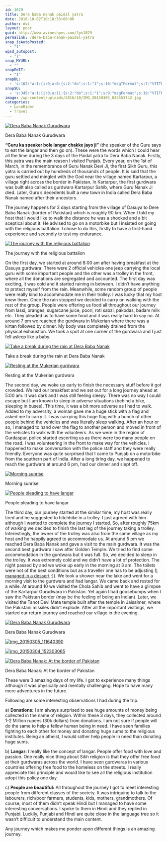 ```yaml
---
id: 1029
title: Dera baba nanak paidal yatra
date: 2016-10-02T10:18:53+00:00
author: Avi
layout: post
guid: http://www.avineshpvs.com/?p=1029
permalink: /dera-baba-nanak-paidal-yatra
snap_isAutoPosted:
  - "1"
wpsd_autopost:
  - "1"
snap_MYURL:
  - ""
snapEdIT:
  - "1"
snapDL:
  - 's:162:"a:1:{i:0;a:6:{s:2:"do";s:1:"1";s:10:"msgTFormat";s:7:"%TITLE%";s:9:"msgFormat";s:9:"%EXCERPT%";s:9:"isAutoURL";s:1:"A";s:8:"urlToUse";s:0:"";s:4:"doDL";s:1:"1";}}";'
snapSU:
  - 's:345:"a:1:{i:0;a:11:{s:2:"do";s:1:"1";s:9:"msgFormat";s:19:"%TITLE% - %EXCERPT%";s:5:"suCat";s:11:"StumbleUpon";s:4:"nsfw";s:1:"0";s:9:"isAutoURL";s:1:"A";s:8:"urlToUse";s:0:"";s:4:"doSU";s:1:"1";s:8:"isPosted";s:1:"1";s:4:"pgID";s:6:"2PxdpM";s:7:"postURL";s:45:"http://www.stumbleupon.com/su/2PxdpM/comments";s:5:"pDate";s:19:"2016-10-02 10:19:08";}}";'
image: /wp-content/uploads/2016/10/IMG_20150305_035553742.jpg
categories:
  - LoneRider
  - Travel
---
```

<div id="attachment_1040" style="width: 610px" class="wp-caption aligncenter">
  <a href="https://i2.wp.com/www.avineshpvs.com/wp-content/uploads/2016/10/IMG_20150305_035553742.jpg" data-rel="lightbox-0" data-imagelightbox="0" title=""><img src="https://i2.wp.com/www.avineshpvs.com/wp-content/uploads/2016/10/IMG_20150305_035553742.jpg?resize=600%2C341" alt="Dera Baba Nanak Gurudwara" class="size-medium wp-image-1040" srcset="https://i2.wp.com/www.avineshpvs.com/wp-content/uploads/2016/10/IMG_20150305_035553742.jpg?resize=600%2C341 600w, https://i2.wp.com/www.avineshpvs.com/wp-content/uploads/2016/10/IMG_20150305_035553742.jpg?resize=1024%2C583 1024w, https://i2.wp.com/www.avineshpvs.com/wp-content/uploads/2016/10/IMG_20150305_035553742.jpg?w=2000 2000w, https://i2.wp.com/www.avineshpvs.com/wp-content/uploads/2016/10/IMG_20150305_035553742.jpg?w=3000 3000w" sizes="(max-width: 600px) 100vw, 600px" data-recalc-dims="1" /></a>
  
  <p class="wp-caption-text">
    Dera Baba Nanak Gurudwara
  </p>
</div>

**&#8220;Guru ka speaker bole langar chakke jayo ji”** (the speaker of the Guru says to eat the langar and then go on). These were the words which I could hear all the time during the 3 days of the Paidal yatra to Dera Baba Nanak. Firstly, this yatra was the main reason I visited Punjab. Every year, on the 1st of March, in the remembrance of Guru Nanak Devi Ji, the first Sikh Guru, this yatra is carried out by hundreds of thousands of people. It is said that the guru settled and mingled with the God near the village named Kartarpur, a village right across the border in Pakistan. In Kartarpur, the first gurdwara was built also called as gurdwara Kartarpur Sahib, where Guru Nanak Ji died. Later, Guru’s decedents built a new town in India called Dera Baba Nanak named after their ancestors. 

The journey happens for 3 days starting from the village of Dasuya to Dere Baba Nanak (border of Pakistan) which is roughly 90 km. When I told my host that I would like to walk the distance he was a shocked and a bit sceptical about it. He advised to go on a motorbike but I insisted on going with the religious battalion. I chose to do this, firstly to have a first-hand experience and secondly to test my endurance. 

<div id="attachment_1032" style="width: 610px" class="wp-caption aligncenter">
  <a href="https://i1.wp.com/www.avineshpvs.com/wp-content/uploads/2016/10/IMG_20150303_102734055.jpg" data-rel="lightbox-1" data-imagelightbox="1" title=""><img src="https://i1.wp.com/www.avineshpvs.com/wp-content/uploads/2016/10/IMG_20150303_102734055.jpg?resize=600%2C341" alt="The journey with the religious battalion " class="size-medium wp-image-1032" srcset="https://i1.wp.com/www.avineshpvs.com/wp-content/uploads/2016/10/IMG_20150303_102734055.jpg?resize=600%2C341 600w, https://i1.wp.com/www.avineshpvs.com/wp-content/uploads/2016/10/IMG_20150303_102734055.jpg?resize=1024%2C583 1024w, https://i1.wp.com/www.avineshpvs.com/wp-content/uploads/2016/10/IMG_20150303_102734055.jpg?w=2000 2000w, https://i1.wp.com/www.avineshpvs.com/wp-content/uploads/2016/10/IMG_20150303_102734055.jpg?w=3000 3000w" sizes="(max-width: 600px) 100vw, 600px" data-recalc-dims="1" /></a>
  
  <p class="wp-caption-text">
    The journey with the religious battalion
  </p>
</div>

On the first day, we started at around 8:00 am after having breakfast at the Dasuya gurdwara. There were 2 official vehicles one jeep carrying the local guru with some important people and the other was a trolley in the front, where all the donations are segregated and accounted. The first day was exciting, it was cold and it started raining in between. I didn’t have anything to protect myself from the rain. Meanwhile, some random group of people were really kind to accommodate me in their trolley. I was lucky that my host knew them. Once the rain stopped we decided to carry on walking with the rest of the group. People were offering us food all throughout our journey from lassi, oranges, sugarcane juice, poori, roti sabzi, pakodas, badam milk etc. They pleaded us to have some food and it was really hard to say no. At around 7 pm we reached the gurdwara in Mukerian where there was a kirtan followed by dinner. My body was completely drained from the physical exhaustion. We took a spot at one corner of the gurdwara and I just fell asleep like a baby. 

<div id="attachment_1030" style="width: 610px" class="wp-caption aligncenter">
  <a href="https://i1.wp.com/www.avineshpvs.com/wp-content/uploads/2016/10/IMG_20150302_113304864.jpg" data-rel="lightbox-2" data-imagelightbox="2" title=""><img src="https://i1.wp.com/www.avineshpvs.com/wp-content/uploads/2016/10/IMG_20150302_113304864.jpg?resize=600%2C341" alt="Take a break during the rain at Dera Baba Nanak" class="size-medium wp-image-1030" srcset="https://i1.wp.com/www.avineshpvs.com/wp-content/uploads/2016/10/IMG_20150302_113304864.jpg?resize=600%2C341 600w, https://i1.wp.com/www.avineshpvs.com/wp-content/uploads/2016/10/IMG_20150302_113304864.jpg?resize=1024%2C583 1024w, https://i1.wp.com/www.avineshpvs.com/wp-content/uploads/2016/10/IMG_20150302_113304864.jpg?w=2000 2000w, https://i1.wp.com/www.avineshpvs.com/wp-content/uploads/2016/10/IMG_20150302_113304864.jpg?w=3000 3000w" sizes="(max-width: 600px) 100vw, 600px" data-recalc-dims="1" /></a>
  
  <p class="wp-caption-text">
    Take a break during the rain at Dera Baba Nanak
  </p>
</div>

<div id="attachment_1031" style="width: 610px" class="wp-caption aligncenter">
  <a href="https://i1.wp.com/www.avineshpvs.com/wp-content/uploads/2016/10/IMG_20150302_174557882.jpg" data-rel="lightbox-3" data-imagelightbox="3" title=""><img src="https://i1.wp.com/www.avineshpvs.com/wp-content/uploads/2016/10/IMG_20150302_174557882.jpg?resize=600%2C341" alt="Resting at the Mukerian gurdwara" class="size-medium wp-image-1031" srcset="https://i1.wp.com/www.avineshpvs.com/wp-content/uploads/2016/10/IMG_20150302_174557882.jpg?resize=600%2C341 600w, https://i1.wp.com/www.avineshpvs.com/wp-content/uploads/2016/10/IMG_20150302_174557882.jpg?resize=1024%2C583 1024w, https://i1.wp.com/www.avineshpvs.com/wp-content/uploads/2016/10/IMG_20150302_174557882.jpg?w=2000 2000w, https://i1.wp.com/www.avineshpvs.com/wp-content/uploads/2016/10/IMG_20150302_174557882.jpg?w=3000 3000w" sizes="(max-width: 600px) 100vw, 600px" data-recalc-dims="1" /></a>
  
  <p class="wp-caption-text">
    Resting at the Mukerian gurdwara
  </p>
</div>

The second day, we woke up early to finish the necessary stuff before it got crowded. We had our breakfast and we set out for a long journey ahead at 5:00 am. It was dark and I was still feeling sleepy. There was no way I could escape but I am known to sleep in adverse situations (behind a bike, sleeping in buses). This time, it was a bit more adverse as I had to walk. Added to my adversity, a woman gave me a huge stick with a flag and asked me to carry it. I was carrying this huge flag with a bunch of other people behind the vehicles and was literally sleep walking. After an hour or so, I managed to hand over the flag to another person and moved in front of the vehicles to walk with the volunteers. As we were in the region of Gurdaspur, police started escorting us as there were too many people on the road. I was volunteering in the front to make way for the vehicles. I happened to make conversation with the police staff and they were really friendly. Everyone was quite surprised that I came to Punjab on a motorbike from the southern part of India. After a long tiring day, we happened to reach the gurdwara at around 6 pm, had our dinner and slept off. 

<div id="attachment_1034" style="width: 610px" class="wp-caption aligncenter">
  <a href="https://i2.wp.com/www.avineshpvs.com/wp-content/uploads/2016/10/IMG_20150304_071159574_HDR.jpg" data-rel="lightbox-4" data-imagelightbox="4" title=""><img src="https://i2.wp.com/www.avineshpvs.com/wp-content/uploads/2016/10/IMG_20150304_071159574_HDR.jpg?resize=600%2C341" alt="Morning sunrise" class="size-medium wp-image-1034" srcset="https://i2.wp.com/www.avineshpvs.com/wp-content/uploads/2016/10/IMG_20150304_071159574_HDR.jpg?resize=600%2C341 600w, https://i2.wp.com/www.avineshpvs.com/wp-content/uploads/2016/10/IMG_20150304_071159574_HDR.jpg?resize=1024%2C583 1024w, https://i2.wp.com/www.avineshpvs.com/wp-content/uploads/2016/10/IMG_20150304_071159574_HDR.jpg?w=2000 2000w, https://i2.wp.com/www.avineshpvs.com/wp-content/uploads/2016/10/IMG_20150304_071159574_HDR.jpg?w=3000 3000w" sizes="(max-width: 600px) 100vw, 600px" data-recalc-dims="1" /></a>
  
  <p class="wp-caption-text">
    Morning sunrise
  </p>
</div>

<div id="attachment_1035" style="width: 610px" class="wp-caption aligncenter">
  <a href="https://i0.wp.com/www.avineshpvs.com/wp-content/uploads/2016/10/IMG_20150304_120101531.jpg" data-rel="lightbox-5" data-imagelightbox="5" title=""><img src="https://i0.wp.com/www.avineshpvs.com/wp-content/uploads/2016/10/IMG_20150304_120101531.jpg?resize=600%2C379" alt="People pleading to have langar" class="size-medium wp-image-1035" srcset="https://i0.wp.com/www.avineshpvs.com/wp-content/uploads/2016/10/IMG_20150304_120101531.jpg?resize=600%2C379 600w, https://i0.wp.com/www.avineshpvs.com/wp-content/uploads/2016/10/IMG_20150304_120101531.jpg?resize=1024%2C647 1024w, https://i0.wp.com/www.avineshpvs.com/wp-content/uploads/2016/10/IMG_20150304_120101531.jpg?w=2000 2000w" sizes="(max-width: 600px) 100vw, 600px" data-recalc-dims="1" /></a>
  
  <p class="wp-caption-text">
    People pleading to have langar
  </p>
</div>

The third day, our journey started at the similar time, my host was really tired and he suggested to hitchhike in a trolley. I just agreed with him although I wanted to complete the journey I started. So, after roughly 75km of walking we decided to finish the last leg of the journey taking a trolley. Interestingly, the owner of the trolley was also from the same village as my host and he happily agreed to accommodate us. At around 5 pm we reached Dera Baba Nanak and gave a visit to the main gurdwara. It was the second best gurdwara I saw after Golden Temple. We tried to find some accommodation in the gurdwara but it was full. So, we decided to sleep in the trolley. It was extremely cold and we didn’t have a lot of protection. The night passed by and we woke up early in the morning at 3 am. The toilets were not of the best conditions but as a traveller one has to be adjusting ([I managed in a dessert](http://www.avineshpvs.com/lonerider-expecting-the-unexpected) :)). We took a shower near the lake and went for a morning visit to the gurdwara and had langar. We came back and rested for a while. At around 10 we visited the Chola Sahib and went to have a glimpse of the Kartarpur Gurudwara in Pakistan. Yet again I had goosebumps when I saw the Pakistan border (may be the feeling of being an Indian). Later, we visited the Tanot Devi Mata temple built after the temple in Jaisalmer, where the Pakistani missiles didn’t explode. After all the important visitings, we started our return journey and reached our village in the evening. 

<div id="attachment_1036" style="width: 262px" class="wp-caption aligncenter">
  <a href="https://i1.wp.com/www.avineshpvs.com/wp-content/uploads/2016/10/IMG_20150304_141623536_HDR.jpg" data-rel="lightbox-6" data-imagelightbox="6" title=""><img src="https://i1.wp.com/www.avineshpvs.com/wp-content/uploads/2016/10/IMG_20150304_141623536_HDR.jpg?resize=252%2C400" alt="Dera Baba Nanak Gurudwara " class="size-medium wp-image-1036" srcset="https://i1.wp.com/www.avineshpvs.com/wp-content/uploads/2016/10/IMG_20150304_141623536_HDR.jpg?resize=252%2C400 252w, https://i1.wp.com/www.avineshpvs.com/wp-content/uploads/2016/10/IMG_20150304_141623536_HDR.jpg?resize=646%2C1024 646w" sizes="(max-width: 252px) 100vw, 252px" data-recalc-dims="1" /></a>
  
  <p class="wp-caption-text">
    Dera Baba Nanak Gurudwara
  </p>
</div>

<a href="https://i1.wp.com/www.avineshpvs.com/wp-content/uploads/2016/10/IMG_20150305_111640390.jpg" data-rel="lightbox-7" data-imagelightbox="7" title=""><img src="https://i1.wp.com/www.avineshpvs.com/wp-content/uploads/2016/10/IMG_20150305_111640390.jpg?resize=600%2C341" alt="img_20150305_111640390" class="aligncenter size-medium wp-image-1041" srcset="https://i1.wp.com/www.avineshpvs.com/wp-content/uploads/2016/10/IMG_20150305_111640390.jpg?resize=600%2C341 600w, https://i1.wp.com/www.avineshpvs.com/wp-content/uploads/2016/10/IMG_20150305_111640390.jpg?resize=1024%2C583 1024w, https://i1.wp.com/www.avineshpvs.com/wp-content/uploads/2016/10/IMG_20150305_111640390.jpg?w=2000 2000w, https://i1.wp.com/www.avineshpvs.com/wp-content/uploads/2016/10/IMG_20150305_111640390.jpg?w=3000 3000w" sizes="(max-width: 600px) 100vw, 600px" data-recalc-dims="1" /></a>

<a href="https://i0.wp.com/www.avineshpvs.com/wp-content/uploads/2016/10/IMG_20150304_152303065.jpg" data-rel="lightbox-8" data-imagelightbox="8" title=""><img src="https://i0.wp.com/www.avineshpvs.com/wp-content/uploads/2016/10/IMG_20150304_152303065.jpg?resize=600%2C380" alt="img_20150304_152303065" class="aligncenter size-medium wp-image-1039" srcset="https://i0.wp.com/www.avineshpvs.com/wp-content/uploads/2016/10/IMG_20150304_152303065.jpg?resize=600%2C380 600w, https://i0.wp.com/www.avineshpvs.com/wp-content/uploads/2016/10/IMG_20150304_152303065.jpg?resize=1024%2C648 1024w, https://i0.wp.com/www.avineshpvs.com/wp-content/uploads/2016/10/IMG_20150304_152303065.jpg?w=2000 2000w" sizes="(max-width: 600px) 100vw, 600px" data-recalc-dims="1" /></a>

<div id="attachment_1038" style="width: 610px" class="wp-caption aligncenter">
  <a href="https://i2.wp.com/www.avineshpvs.com/wp-content/uploads/2016/10/IMG_20150304_151554965.jpg" data-rel="lightbox-9" data-imagelightbox="9" title=""><img src="https://i2.wp.com/www.avineshpvs.com/wp-content/uploads/2016/10/IMG_20150304_151554965.jpg?resize=600%2C341" alt="Dera Baba Nanak: At the border of Pakistan " class="size-medium wp-image-1038" srcset="https://i2.wp.com/www.avineshpvs.com/wp-content/uploads/2016/10/IMG_20150304_151554965.jpg?resize=600%2C341 600w, https://i2.wp.com/www.avineshpvs.com/wp-content/uploads/2016/10/IMG_20150304_151554965.jpg?resize=1024%2C583 1024w, https://i2.wp.com/www.avineshpvs.com/wp-content/uploads/2016/10/IMG_20150304_151554965.jpg?w=2000 2000w, https://i2.wp.com/www.avineshpvs.com/wp-content/uploads/2016/10/IMG_20150304_151554965.jpg?w=3000 3000w" sizes="(max-width: 600px) 100vw, 600px" data-recalc-dims="1" /></a>
  
  <p class="wp-caption-text">
    Dera Baba Nanak: At the border of Pakistan
  </p>
</div>

These were 3 amazing days of my life. I got to experience many things although it was physically and mentally challenging. Hope to have many more adventures in the future.

Following are some interesting observations I had during the trip:

a) **Donations:** I am always surprised to see huge amounts of money being collected in the name of religion. Within these 3 days, they collected around 1-2 Million rupees (30k dollars) from donations. I am not sure if people will do the same to help a fellow human being in need. I have seen families fighting to each other for money and donating huge sums to the religious institutes. Being an atheist, I would rather help people in need than donating huge sums.

b) **Langar:** I really like the concept of langar. People offer food with love and passion. One really nice thing about Sikh religion is that they offer free food at their gurdwaras across the world. I have seen gurdwaras in various countries offering free food to the homeless on the streets. I really appreciate this principle and would like to see all the religious institution adopt this policy one day.

c) **People are beautiful:** All throughout the journey I got to meet interesting people from different classes of the society. It was intriguing to talk to the labourers, rich/poor farmers, students, kids, mothers, grandmothers. Of course, most of them didn’t speak Hindi but I managed to have some interesting conversations. I spoke to them in Hindi and they replied in Punjabi. Luckily, Punjabi and Hindi are quite close in the language tree so it wasn’t difficult to understand the main content. 

Any journey which makes me ponder upon different things is an amazing journey.